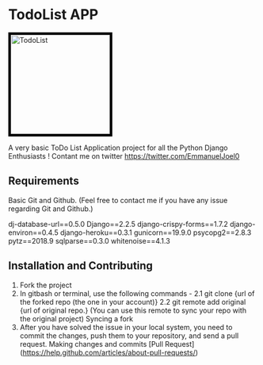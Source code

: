 # TodoList APP

<img src="https://encrypted-tbn0.gstatic.com/images?q=tbn:ANd9GcQDKnDCJjP5otiGCLe46AII80A06x9PRNl4Xg&usqp=CAU" alt=" TodoList" width="200" height="200" style="border:5px solid black">

A very basic ToDo List Application project for all the Python Django Enthusiasts !
Contant me on twitter https://twitter.com/EmmanuelJoel0

## Requirements

Basic Git and Github. (Feel free to contact me if you have any issue regarding Git and Github.)

dj-database-url==0.5.0
Django==2.2.5
django-crispy-forms==1.7.2
django-environ==0.4.5
django-heroku==0.3.1
gunicorn==19.9.0
psycopg2==2.8.3
pytz==2018.9
sqlparse==0.3.0
whitenoise==4.1.3

## Installation and Contributing

1. Fork the project
2. In gitbash or terminal, use the following commands - 2.1 git clone {url of the forked repo (the one in your account)} 2.2 git remote add original {url of original repo.} (You can use this remote to sync your repo with the original project) Syncing a fork
3. After you have solved the issue in your local system, you need to commit the changes, push them to your repository, and send a pull request. Making changes and commits [Pull Request] (https://help.github.com/articles/about-pull-requests/)

